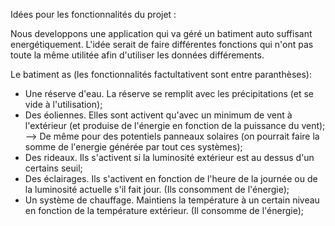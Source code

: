 Idées pour les fonctionnalités du projet :

Nous developpons une application qui va géré un batiment auto suffisant energétiquement.
L'idée serait de faire différentes fonctions qui n'ont pas toute la même utilitée afin d'utiliser les données différements.

Le batiment as (les fonctionnalités factultativent sont entre paranthèses):

- Une réserve d'eau. La réserve se remplit avec les précipitations (et se vide à l'utilisation);
- Des éoliennes. Elles sont activent qu'avec un minimum de vent à l'extérieur (et produise de l'énergie en fonction de la puissance du vent);
--> De même pour des potentiels panneaux solaires (on pourrait faire la somme de l'energie générée par tout ces systèmes);
- Des rideaux. Ils s'activent si la luminosité extérieur est au dessus d'un certains seuil;
- Des éclairages. Ils s'activent en fonction de l'heure de la journée ou de la luminosité actuelle s'il fait jour. (Ils consomment de l'énergie);
- Un système de chauffage. Maintiens la température à un certain niveau en fonction de la température extérieur. (Il consomme de l'énergie);
